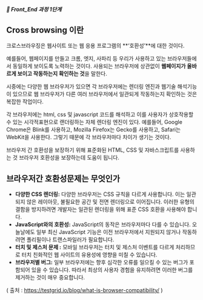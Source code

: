 ##### 🍑  Front_End 과정 1단계 

## Cross browsing 이란   


크로스브라우징은 웹사이트 또는 웹 응용 프로그램의 **‘호환성’**에 대한 것이다. 

예를들어, 웹페이지를 만들고 크롬, 엣지, 사파리 등 우리가 사용하고 있는 브라우저들에서 동일하게 보이도록 노력하는 것이다.  사용되는 브라우저에 상관없이 **웹페이지가 올바르게 보이고 작동하는지 확인하는 것**을 말한다. 

시중에는 다양한 웹 브라우저가 있으면 각 브라우저에는 렌더링 엔진과 웹기술 해석기능이 있으므로 웹 브라우저가 다른 여러 브라우저에서 일관되게 작동하는지 확인하는 것은 복잡한 작업이다.  

각 브라우저에는 html, css 및 javascript 코드를 해석하고 이를 사용자가 상호작용할 수 있는 시각적표현으로 랜더링하는 자체 렌더링 엔진이 있다. 예를들어, Google Chrome은 Blink를 사용하고, Mozilla Firefox는 Gecko를 사용하고, Safari는 WebKit을 사용한다. 그렇기 때문에 각 브라우저마다 차이가 생기는 것이다. 

브라우저 간 호환성을 보장하기 위해 표준화된 HTML, CSS 및 자바스크립트를 사용하는 것 브라우저 호환성을 보장하는데 도움이 됩니다.

## 브라우저간 호환성문제는 무엇인가

- **다양한 CSS 렌더링:** 다양한 브라우저는 CSS 규칙을 다르게 사용합니다. 이는 일관되지 않은 레이아웃, 불필요한 공간 및 전면 렌더링으로 이어집니다. 이러한 유형의 결함을 방지하려면 개발자는 일관된 렌더링을 위해 표준 CSS 호환을 사용해야 합니다.    
- **JavaScript와의 호환성:** JavaScript의 동작은 브라우저마다 다를 수 있습니다. 오늘날에도 일부 최신 JavaScript 기능은 이전 브라우저에서 지원되지 않거나 작동하려면 폴리필이나 트랜스파일러가 필요합니다.    
- **터치 및 제스처 문제 :** 모바일 브라우저는 터치 및 제스처 이벤트를 다르게 처리하므로 터치 친화적인 웹 사이트의 유용성에 영향을 미칠 수 있습니다.    
- **브라우저별 버그:** 일부 브라우저에는 향후 심각한 오류를 일으킬 수 있는 버그가 포함되어 있을 수 있습니다. 따라서 최상의 사용자 경험을 유지하려면 이러한 버그를 제거하는 것이 매우 중요합니다.   

( 출처 : https://testgrid.io/blog/what-is-browser-compatibility/ )
